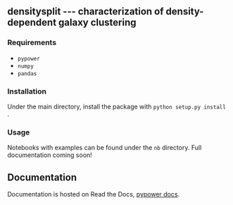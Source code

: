 ## densitysplit --- characterization of density-dependent galaxy clustering

### Requirements

  - `pypower`
  - `numpy`
  - `pandas`

### Installation

Under the main directory, install the package with `python setup.py install` . 

### Usage

Notebooks with examples can be found under the `nb` directory. Full documentation coming soon!

## Documentation

Documentation is hosted on Read the Docs, [pypower docs](https://densitysplit.readthedocs.io/).



